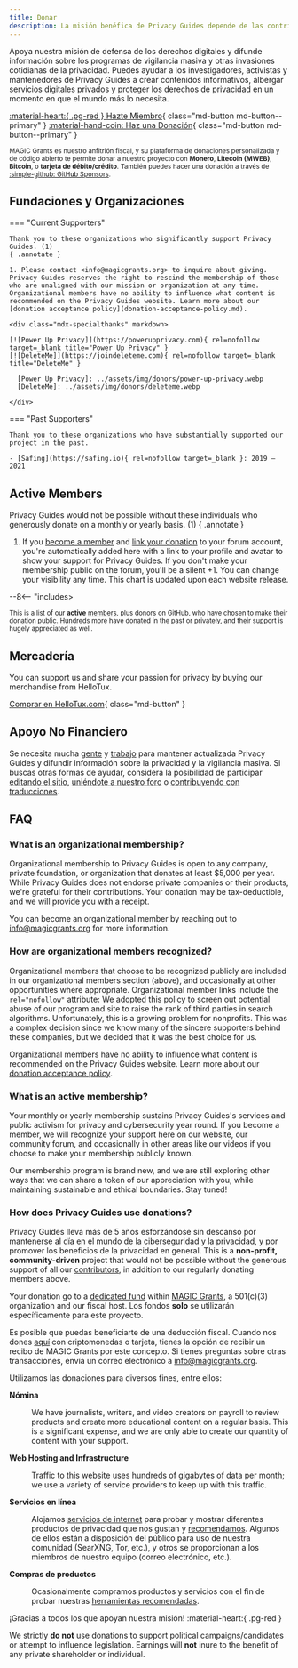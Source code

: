 ```yaml
---
title: Donar
description: La misión benéfica de Privacy Guides depende de las contribuciones de visitantes como tú. Todo lo que puedas hacer para apoyar el proyecto será muy apreciado.
---
```


<!-- markdownlint-disable MD036 -->
Apoya nuestra misión de defensa de los derechos digitales y difunde información sobre los programas de vigilancia masiva y otras invasiones cotidianas de la privacidad. Puedes ayudar a los investigadores, activistas y mantenedores de Privacy Guides a crear contenidos informativos, albergar servicios digitales privados y proteger los derechos de privacidad en un momento en que el mundo más lo necesita.

[:material-heart:{ .pg-red } Hazte Miembro](https://donate.magicgrants.org/privacyguides/membership){ class="md-button md-button--primary" }
[:material-hand-coin: Haz una Donación](https://donate.magicgrants.org/privacyguides/donate/privacyguides){ class="md-button md-button--primary" }

<small markdown>

MAGIC Grants es nuestro anfitrión fiscal, y su plataforma de donaciones personalizada y de código abierto te permite donar a nuestro proyecto con **Monero**, **Litecoin (MWEB)**, **Bitcoin**, o **tarjeta de débito/crédito**. También puedes hacer una donación a través de [:simple-github: GitHub Sponsors](https://github.com/sponsors/privacyguides).

</small>

## Fundaciones y Organizaciones

=== "Current Supporters"

    Thank you to these organizations who significantly support Privacy Guides. (1)
    { .annotate }

    1. Please contact <info@magicgrants.org> to inquire about giving. Privacy Guides reserves the right to rescind the membership of those who are unaligned with our mission or organization at any time. Organizational members have no ability to influence what content is recommended on the Privacy Guides website. Learn more about our [donation acceptance policy](donation-acceptance-policy.md).

    <div class="mdx-specialthanks" markdown>

    [![Power Up Privacy]](https://powerupprivacy.com){ rel=nofollow target=_blank title="Power Up Privacy" }
    [![DeleteMe]](https://joindeleteme.com){ rel=nofollow target=_blank title="DeleteMe" }

      [Power Up Privacy]: ../assets/img/donors/power-up-privacy.webp
      [DeleteMe]: ../assets/img/donors/deleteme.webp

    </div>

=== "Past Supporters"

    Thank you to these organizations who have substantially supported our project in the past.

    - [Safing](https://safing.io){ rel=nofollow target=_blank }: 2019 – 2021

## Active Members

Privacy Guides would not be possible without these individuals who generously donate on a monthly or yearly basis. (1)
{ .annotate }

1. If you [become a member](https://donate.magicgrants.org/privacyguides/membership) and [link your donation](https://discuss.privacyguides.net/t/getting-your-member-flair-on-the-forum/25453) to your forum account, you're automatically added here with a link to your profile and avatar to show your support for Privacy Guides. If you don't make your membership public on the forum, you'll be a silent +1. You can change your visibility any time. This chart is updated upon each website release.

<div class="mdx-donors" data-mdx-component="donors">
<div class="mdx-donors__list">

--8<-- "includes>
</div>

<small markdown>

This is a list of our **active** [members](https://donate.magicgrants.org/privacyguides/membership), plus donors on GitHub, who have chosen to make their donation public. Hundreds more have donated in the past or privately, and their support is hugely appreciated as well.

</small>

<h2 spaces-before="0">
  Mercadería
</h2>

<p spaces-before="0">
  You can support us and share your passion for privacy by buying our merchandise from HelloTux.
</p>

<p spaces-before="0">
  <a href="https://hellotux.com/privacyguides">Comprar en HelloTux.com</a>{ class="md-button" }
</p>

<h2 spaces-before="0">
  Apoyo No Financiero
</h2>

<p spaces-before="0">
  Se necesita mucha <a href="contributors.md">gente</a> y <a href="https://github.com/privacyguides/privacyguides.org/pulse/monthly">trabajo</a> para mantener actualizada Privacy Guides y difundir información sobre la privacidad y la vigilancia masiva. Si buscas otras formas de ayudar, considera la posibilidad de participar <a href="https://github.com/privacyguides/privacyguides.org">editando el sitio</a>, <a href="https://discuss.privacyguides.net">uniéndote a nuestro foro</a> o <a href="https://crowdin.com/project/privacyguides">contribuyendo con traducciones</a>.
</p>

<h2 spaces-before="0">
  FAQ
</h2>

<h3 spaces-before="0">
  What is an organizational membership?
</h3>

<p spaces-before="0">
  Organizational membership to Privacy Guides is open to any company, private foundation, or organization that donates at least $5,000 per year. While Privacy Guides does not endorse private companies or their products, we're grateful for their contributions. Your donation may be tax-deductible, and we will provide you with a receipt.
</p>

<p spaces-before="0">
  You can become an organizational member by reaching out to <a href="mailto:info@magicgrants.org" x-nc="1">info@magicgrants.org</a> for more information.
</p>

<h3 spaces-before="0">
  How are organizational members recognized?
</h3>

<p spaces-before="0">
  Organizational members that choose to be recognized publicly are included in our organizational members section (above), and occasionally at other opportunities where appropriate. Organizational member links include the <code>rel="nofollow"</code> attribute: We adopted this policy to screen out potential abuse of our program and site to raise the rank of third parties in search algorithms. Unfortunately, this is a growing problem for nonprofits. This was a complex decision since we know many of the sincere supporters behind these companies, but we decided that it was the best choice for us.
</p>

<p spaces-before="0">
  Organizational members have no ability to influence what content is recommended on the Privacy Guides website. Learn more about our <a href="donation-acceptance-policy.md">donation acceptance policy</a>.
</p>

<h3 spaces-before="0">
  What is an active membership?
</h3>

<p spaces-before="0">
  Your monthly or yearly membership sustains Privacy Guides's services and public activism for privacy and cybersecurity year round. If you become a member, we will recognize your support here on our website, our community forum, and occasionally in other areas like our videos if you choose to make your membership publicly known.
</p>

<p spaces-before="0">
  Our membership program is brand new, and we are still exploring other ways that we can share a token of our appreciation with you, while maintaining sustainable and ethical boundaries. Stay tuned!
</p>

<h3 spaces-before="0">
  How does Privacy Guides use donations?
</h3>

<p spaces-before="0">
  Privacy Guides lleva más de 5 años esforzándose sin descanso por mantenerse al día en el mundo de la ciberseguridad y la privacidad, y por promover los beneficios de la privacidad en general. This is a <strong x-id="1">non-profit, community-driven</strong> project that would not be possible without the generous support of all our <a href="contributors.md">contributors</a>, in addition to our regularly donating members above.
</p>

<p spaces-before="0">
  Your donation go to a <a href="https://magicgrants.org/funds/privacy_guides">dedicated fund</a> within <a href="https://magicgrants.org">MAGIC Grants</a>, a 501(c)(3) organization and our fiscal host. Los fondos <strong x-id="1">solo</strong> se utilizarán específicamente para este proyecto.
</p>

<p spaces-before="0">
  Es posible que puedas beneficiarte de una deducción fiscal. Cuando nos dones <a href="https://donate.magicgrants.org/privacyguides">aquí</a> con criptomonedas o tarjeta, tienes la opción de recibir un recibo de MAGIC Grants por este concepto. Si tienes preguntas sobre otras transacciones, envía un correo electrónico a <a href="mailto:info@magicgrants.org" x-nc="1">info@magicgrants.org</a>.
</p>

<p spaces-before="0">
  Utilizamos las donaciones para diversos fines, entre ellos:
</p>

<dl>
  <dt>
    <strong x-id="1">Nómina</strong>
  </dt>
  
  <dd>
    <p spaces-before="0">
      We have journalists, writers, and video creators on payroll to review products and create more educational content on a regular basis. This is a significant expense, and we are only able to create our quantity of content with your support.
    </p>
  </dd>
  
  <dt>
    <strong x-id="1">Web Hosting and Infrastructure</strong>
  </dt>
  
  <dd>
    <p spaces-before="0">
      Traffic to this website uses hundreds of gigabytes of data per month; we use a variety of service providers to keep up with this traffic.
    </p>
  </dd>
  
  <dt>
    <strong x-id="1">Servicios en línea</strong>
  </dt>
  
  <dd>
    <p spaces-before="0">
      Alojamos <a href="services.md">servicios de internet</a> para probar y mostrar diferentes productos de privacidad que nos gustan y <a href="../tools.md">recomendamos</a>. Algunos de ellos están a disposición del público para uso de nuestra comunidad (SearXNG, Tor, etc.), y otros se proporcionan a los miembros de nuestro equipo (correo electrónico, etc.).
    </p>
  </dd>
  
  <dt>
    <strong x-id="1">Compras de productos</strong>
  </dt>
  
  <dd>
    <p spaces-before="0">
      Ocasionalmente compramos productos y servicios con el fin de probar nuestras <a href="../tools.md">herramientas recomendadas</a>.
    </p>
  </dd>
</dl>

<p spaces-before="0">
  ¡Gracias a todos los que apoyan nuestra misión! :material-heart:{ .pg-red }
</p>

<p spaces-before="0">
  We strictly <strong x-id="1">do not</strong> use donations to support political campaigns/candidates or attempt to influence legislation. Earnings will <strong x-id="1">not</strong> inure to the benefit of any private shareholder or individual.
</p>
